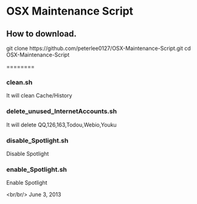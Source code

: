 <h1>OSX Maintenance Script</h1>

<h2>How to download.</h2>
	git clone https://github.com/peterlee0127/OSX-Maintenance-Script.git
	cd OSX-Maintenance-Script <br/>

========



<h3>clean.sh</h3>
	It will clean Cache/History
<h3>delete_unused_InternetAccounts.sh</h3>
	It will delete QQ,126,163,Todou,Webio,Youku
<h3>disable_Spotlight.sh</h3>
	Disable Spotlight
<h3>enable_Spotlight.sh</h3>
	Enable Spotlight



<br/br/>
June 3, 2013
